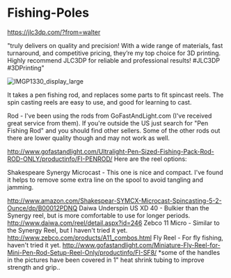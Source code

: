 # Fishing-Poles

https://jlc3dp.com/?from=walter

"truly delivers on quality and precision! With a wide range of materials, fast turnaround, and competitive pricing, they’re my top choice for 3D printing. Highly recommend JLC3DP for reliable and professional results! #JLC3DP #3DPrinting"

![IMGP1330_display_large](https://github.com/user-attachments/assets/70e44147-7127-4c48-93f9-59b0a4b8c01c)

It takes a pen fishing rod, and replaces some parts to fit spincast reels.  The spin casting reels are easy to use, and good for learning to cast.

Rod - I've been using the rods from GoFastAndLight.com (I've received great service from them).  If you're outside the US just search for "Pen Fishing Rod" and you should find other sellers.  Some of the other rods out there are lower quality though and may not work as well.   

http://www.gofastandlight.com/Ultralight-Pen-Sized-Fishing-Pack-Rod-ROD-ONLY/productinfo/FI-PENROD/
Here are the reel options:  

Shakespeare Synergy Microcast - This one is nice and compact.  I've found it helps to remove some extra line on the spool to avoid tangling and jamming.  

http://www.amazon.com/Shakespear-SYMCX-Microcast-Spincasting-5-2-Ounce/dp/B00012PDNQ
Daiwa Underspin US XD 40 - Bulkier than the Synergy reel, but is more comfortable to use for longer periods.
http://www.daiwa.com/reel/detail.aspx?id=246
Zebco 11 Micro - Similar to the Synergy Reel, but I haven't tried it yet.
http://www.zebco.com/products/A11_combos.html
Fly Reel - For fly fishing, haven't tried it yet.
http://www.gofastandlight.com/Miniature-Fly-Reel-for-Mini-Pen-Rod-Setup-Reel-Only/productinfo/FI-SF8/
*some of the handles in the pictures have been covered in 1" heat shrink tubing to improve strength and grip..
